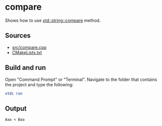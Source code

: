 # compare

Shows how to use [xtd::string::compare](https://gammasoft71.github.io/xtd/reference_guides/latest/classxtd_1_1string.html#a435ca143c948bc8c0c009dabe7de1b6b) method.

## Sources

* [src/compare.cpp](src/compare.cpp)
* [CMakeLists.txt](CMakeLists.txt)

## Build and run

Open "Command Prompt" or "Terminal". Navigate to the folder that contains the project and type the following:

```cmake
xtdc run
```

## Output

```
Aaa < Baa
```
